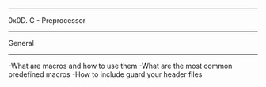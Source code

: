-------------------------------------------------------

0x0D. C - Preprocessor

---------------------

General

-------------------

-What are macros and how to use them
-What are the most common predefined macros
-How to include guard your header files
